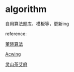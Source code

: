 # algorithm
自用算法题库、模板等，更新ing

reference:

[董晓算法](https://space.bilibili.com/517494241)

[Acwing](https://www.acwing.com/)

[灵山茶艾府](https://github.com/EndlessCheng/codeforces-go/blob/master/leetcode/SOLUTIONS.md)
